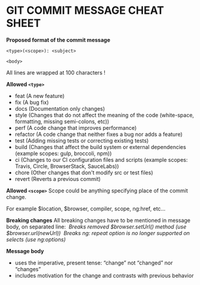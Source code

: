# GIT COMMIT MESSAGE CHEAT SHEET

**Proposed format of the commit message**

```
<type>(<scope>): <subject>

<body>
```

All lines are wrapped at 100 characters !

**Allowed `<type>`**

- feat (A new feature)
- fix (A bug fix)
- docs (Documentation only changes)
- style (Changes that do not affect the meaning of the code (white-space, formatting, missing semi-colons, etc))
- perf (A code change that improves performance)
- refactor (A code change that neither fixes a bug nor adds a feature)
- test (Adding missing tests or correcting existing tests)
- build (Changes that affect the build system or external dependencies (example scopes: gulp, broccoli, npm))
- ci (Changes to our CI configuration files and scripts (example scopes: Travis, Circle, BrowserStack, SauceLabs))
- chore (Other changes that don't modify src or test files)
- revert (Reverts a previous commit)

**Allowed `<scope>`**
Scope could be anything specifying place of the commit change.

For example $location, $browser, compiler, scope, ng:href, etc...


**Breaking changes**
All breaking changes have to be mentioned in message body, on separated line:
​	_Breaks removed $browser.setUrl() method (use $browser.url(newUrl))_
​	_Breaks ng: repeat option is no longer supported on selects (use ng:options)_


**Message body**

- uses the imperative, present tense: “change” not “changed” nor “changes”
- includes motivation for the change and contrasts with previous behavior